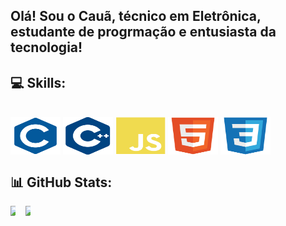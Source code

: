 ## Olá! Sou o Cauã, técnico em Eletrônica, estudante de progrmação e entusiasta da tecnologia!


## 💻 Skills:
<div style="display: inline_block; margin=50px"><br>
  <img align="center" alt="Caua-C" height="60" width="80" src="https://github.com/devicons/devicon/blob/master/icons/c/c-plain.svg">
  <img align="center" alt="Caua-CSS" height="60" width="80" src="https://github.com/devicons/devicon/blob/master/icons/cplusplus/cplusplus-plain.svg">
  <img align="center" alt="Caua-Js" height="60" width="80" src="https://raw.githubusercontent.com/devicons/devicon/master/icons/javascript/javascript-plain.svg">
  <img align="center" alt="Caua-HTML" height="60" width="80" src="https://raw.githubusercontent.com/devicons/devicon/master/icons/html5/html5-original.svg">
  <img align="center" alt="Rafa-CSS" height="60" width="80" src="https://raw.githubusercontent.com/devicons/devicon/master/icons/css3/css3-original.svg"><br/>
  
</div>

## 📊 GitHub Stats:
<div style="display:flex; align-items: center;">
  <a href="https://github.com/cauamp" >
    <img align="left" width = 48%  src = "https://github-readme-stats.vercel.app/api?username=cauamp&show_icons=true&theme=dark">
  </a>
  <a href="https://github.com/cauamp" > 
    <img align="right" width = 48%  src = "https://github-readme-streak-stats.herokuapp.com/?user=cauamp-stack&theme=dark&hide_border=false">
  </a>
</div>
